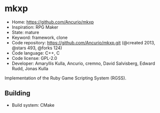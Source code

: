 # mkxp

- Home: https://github.com/Ancurio/mkxp
- Inspiration: RPG Maker
- State: mature
- Keyword: framework, clone
- Code repository: https://github.com/Ancurio/mkxp.git (@created 2013, @stars 493, @forks 124)
- Code language: C++, C
- Code license: GPL-2.0
- Developer: Amaryllis Kulla, Ancurio, cremno, David Salvisberg, Edward Rudd, Jonas Kulla

Implementation of the Ruby Game Scripting System (RGSS).

## Building

- Build system: CMake

